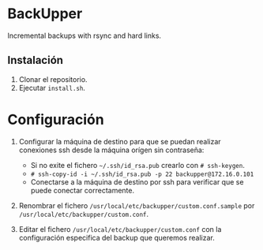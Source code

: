 # BackUpper

Incremental backups with rsync and hard links.


## Instalación

1. Clonar el repositorio.
2. Ejecutar `install.sh`.



# Configuración

1. Configurar la máquina de destino para que se puedan realizar conexiones ssh desde la máquina orígen sin contraseña:
    - Si no exite el fichero `~/.ssh/id_rsa.pub` crearlo con `# ssh-keygen`.
    - `# ssh-copy-id -i ~/.ssh/id_rsa.pub -p 22 backupper@172.16.0.101`
    - Conectarse a la máquina de destino por ssh para verificar que se puede conectar correctamente.

2. Renombrar el fichero `/usr/local/etc/backupper/custom.conf.sample` por `/usr/local/etc/backupper/custom.conf`.

3. Editar el fichero `/usr/local/etc/backupper/custom.conf` con la configuración especifica del backup que queremos realizar.
